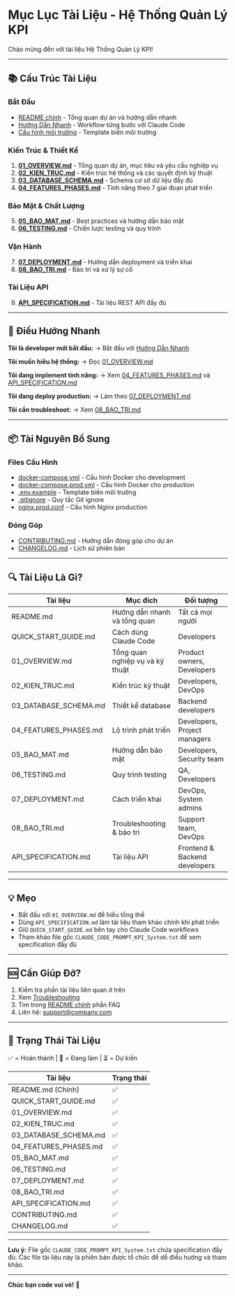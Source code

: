 # Mục Lục Tài Liệu - Hệ Thống Quản Lý KPI

Chào mừng đến với tài liệu Hệ Thống Quản Lý KPI!

---

## 📚 Cấu Trúc Tài Liệu

### Bắt Đầu
- [README chính](../README.md) - Tổng quan dự án và hướng dẫn nhanh
- [Hướng Dẫn Nhanh](../QUICK_START_GUIDE.md) - Workflow từng bước với Claude Code
- [Cấu hình môi trường](../.env.example) - Template biến môi trường

### Kiến Trúc & Thiết Kế
1. [**01_OVERVIEW.md**](./01_OVERVIEW.md) - Tổng quan dự án, mục tiêu và yêu cầu nghiệp vụ
2. [**02_KIEN_TRUC.md**](./02_KIEN_TRUC.md) - Kiến trúc hệ thống và các quyết định kỹ thuật
3. [**03_DATABASE_SCHEMA.md**](./03_DATABASE_SCHEMA.md) - Schema cơ sở dữ liệu đầy đủ
4. [**04_FEATURES_PHASES.md**](./04_FEATURES_PHASES.md) - Tính năng theo 7 giai đoạn phát triển

### Bảo Mật & Chất Lượng
5. [**05_BAO_MAT.md**](./05_BAO_MAT.md) - Best practices và hướng dẫn bảo mật
6. [**06_TESTING.md**](./06_TESTING.md) - Chiến lược testing và quy trình

### Vận Hành
7. [**07_DEPLOYMENT.md**](./07_DEPLOYMENT.md) - Hướng dẫn deployment và triển khai
8. [**08_BAO_TRI.md**](./08_BAO_TRI.md) - Bảo trì và xử lý sự cố

### Tài Liệu API
9. [**API_SPECIFICATION.md**](./API_SPECIFICATION.md) - Tài liệu REST API đầy đủ

---

## 🚀 Điều Hướng Nhanh

**Tôi là developer mới bắt đầu:**
→ Bắt đầu với [Hướng Dẫn Nhanh](../QUICK_START_GUIDE.md)

**Tôi muốn hiểu hệ thống:**
→ Đọc [01_OVERVIEW.md](./01_OVERVIEW.md)

**Tôi đang implement tính năng:**
→ Xem [04_FEATURES_PHASES.md](./04_FEATURES_PHASES.md) và [API_SPECIFICATION.md](./API_SPECIFICATION.md)

**Tôi đang deploy production:**
→ Làm theo [07_DEPLOYMENT.md](./07_DEPLOYMENT.md)

**Tôi cần troubleshoot:**
→ Xem [08_BAO_TRI.md](./08_BAO_TRI.md)

---

## 📦 Tài Nguyên Bổ Sung

### Files Cấu Hình
- [docker-compose.yml](../docker-compose.yml) - Cấu hình Docker cho development
- [docker-compose.prod.yml](../docker-compose.prod.yml) - Cấu hình Docker cho production
- [.env.example](../.env.example) - Template biến môi trường
- [.gitignore](../.gitignore) - Quy tắc Git ignore
- [nginx.prod.conf](../nginx.prod.conf) - Cấu hình Nginx production

### Đóng Góp
- [CONTRIBUTING.md](../CONTRIBUTING.md) - Hướng dẫn đóng góp cho dự án
- [CHANGELOG.md](../CHANGELOG.md) - Lịch sử phiên bản

---

## 🔍 Tài Liệu Là Gì?

| Tài liệu | Mục đích | Đối tượng |
|----------|----------|-----------|
| README.md | Hướng dẫn nhanh và tổng quan | Tất cả mọi người |
| QUICK_START_GUIDE.md | Cách dùng Claude Code | Developers |
| 01_OVERVIEW.md | Tổng quan nghiệp vụ và kỹ thuật | Product owners, Developers |
| 02_KIEN_TRUC.md | Kiến trúc kỹ thuật | Developers, DevOps |
| 03_DATABASE_SCHEMA.md | Thiết kế database | Backend developers |
| 04_FEATURES_PHASES.md | Lộ trình phát triển | Developers, Project managers |
| 05_BAO_MAT.md | Hướng dẫn bảo mật | Developers, Security team |
| 06_TESTING.md | Quy trình testing | QA, Developers |
| 07_DEPLOYMENT.md | Cách triển khai | DevOps, System admins |
| 08_BAO_TRI.md | Troubleshooting & bảo trì | Support team, DevOps |
| API_SPECIFICATION.md | Tài liệu API | Frontend & Backend developers |

---

## 💡 Mẹo

- Bắt đầu với `01_OVERVIEW.md` để hiểu tổng thể
- Dùng `API_SPECIFICATION.md` làm tài liệu tham khảo chính khi phát triển
- Giữ `QUICK_START_GUIDE.md` bên tay cho Claude Code workflows
- Tham khảo file gốc `CLAUDE_CODE_PROMPT_KPI_System.txt` để xem specification đầy đủ

---

## 🆘 Cần Giúp Đỡ?

1. Kiểm tra phần tài liệu liên quan ở trên
2. Xem [Troubleshooting](./08_BAO_TRI.md#common-issues--solutions)
3. Tìm trong [README chính](../README.md) phần FAQ
4. Liên hệ: support@company.com

---

## 📝 Trạng Thái Tài Liệu

✅ = Hoàn thành | 🚧 = Đang làm | ⏳ = Dự kiến

| Tài liệu | Trạng thái |
|----------|-----------|
| README.md (Chính) | ✅ |
| QUICK_START_GUIDE.md | ✅ |
| 01_OVERVIEW.md | ✅ |
| 02_KIEN_TRUC.md | ✅ |
| 03_DATABASE_SCHEMA.md | ✅ |
| 04_FEATURES_PHASES.md | ✅ |
| 05_BAO_MAT.md | ✅ |
| 06_TESTING.md | ✅ |
| 07_DEPLOYMENT.md | ✅ |
| 08_BAO_TRI.md | ✅ |
| API_SPECIFICATION.md | ✅ |
| CONTRIBUTING.md | ✅ |
| CHANGELOG.md | ✅ |

---

**Lưu ý:** File gốc `CLAUDE_CODE_PROMPT_KPI_System.txt` chứa specification đầy đủ. Các file tài liệu này là phiên bản được tổ chức để dễ điều hướng và tham khảo.

---

**Chúc bạn code vui vẻ!** 🎉
